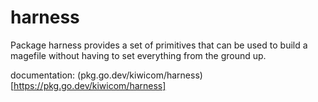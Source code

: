 # harness

Package harness provides a set of primitives that can be used to build a magefile without having to set everything from the ground up.

documentation: (pkg.go.dev/kiwicom/harness)[https://pkg.go.dev/kiwicom/harness]
